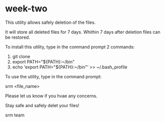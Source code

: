 # week-two

This utility allows safely deletion of the files.


It will store all deleted files for 7 days.
Whithin 7 days after deletion files can be restored.


To install this utility, type in the command prompt 2 commands:

1. git clone <link to this repository> 
2. export PATH="${PATH}:~/bin"  
3. echo 'export PATH="${PATH}:~/bin"' >> ~/.bash_profile


To use the utility, type in the command prompt:

srm <file_name>


Please let us know if you hvae any concerns.

Stay safe and safely delet your files!


srm team


